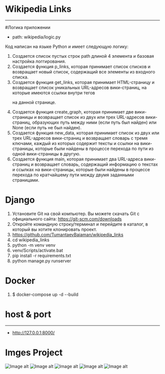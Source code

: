 # Wikipedia Links
***
#Логика приложении 
- path: wikipedia/logic.py

Код написан на языке Python и имеет следующую логику:
1. Создается список пустых строк path длиной 4 элемента и 
базовая настройка логгирования.
2. Создается функция p_links, которая принимает список 
списков и возвращает новый список, содержащий все элементы 
из входного списка.
3. Создается функция get_links, которая принимает 
HTML-страницу и возвращает список уникальных URL-адресов 
вики-страниц, на которые имеются ссылки внутри тегов <p> 
на данной странице.
4. Создается функция create_graph, которая принимает 
две вики-страницы и возвращает список из двух или 
трех URL-адресов вики-страниц, образующих путь между 
ними (если путь был найден) или None (если путь не был найден).
5. Создается функция new_data, которая принимает список 
из двух или трех URL-адресов вики-страниц и возвращает 
словарь с тремя ключами, каждый из которых содержит 
тексты и ссылки на вики-страницы, которые были найдены 
в процессе перехода по пути из одной вики-страницы в другую.
6. Создается функция main, которая принимает два 
URL-адреса вики-страниц и возвращает словарь, 
содержащий информацию о текстах и ссылках на 
вики-страницы, которые были найдены в процессе перехода 
по кратчайшему пути между двумя заданными страницами.


# Django
1. Установите Git на свой компьютер. Вы можете скачать Git с официального сайта: https://git-scm.com/downloads
2. Откройте командную строку/терминал и перейдите в каталог, в который вы хотите клонировать проект.
3. https://github.com/TumantaevBaiaman/wikipedia_links
4. cd wikipedia_links
5. python -m venv venv
6. venv/Scripts/activate.bat
7. pip install -r requirements.txt
8. python manage.py runserver

# Docker
1. $ docker-compose up -d --build


# host & port
***
- http://127.0.0.1:8000/

# Imges Project
![Image alt](https://github.com/TumantaevBaiaman/wikipedia_links.git/raw/master/images_project/p1.png)
![Image alt](https://github.com/TumantaevBaiaman/wikipedia_links.git/raw/master/images_project/p2.png)
![Image alt](https://github.com/TumantaevBaiaman/wikipedia_links.git/raw/master/images_project/p3.png)
![Image alt](https://github.com/TumantaevBaiaman/wikipedia_links.git/raw/master/images_project/p4.png)
![Image alt](https://github.com/TumantaevBaiaman/wikipedia_links.git/raw/master/images_project/p5.png)

